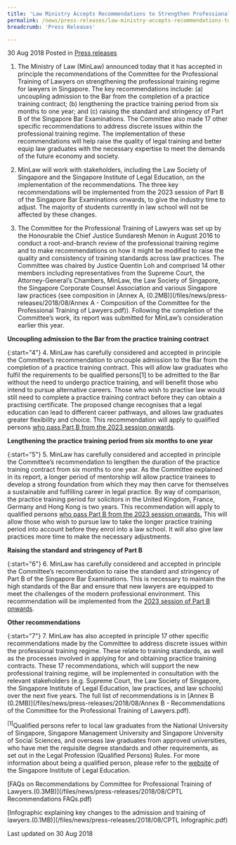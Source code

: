 ```yaml
---
title: 'Law Ministry Accepts Recommendations to Strengthen Professional Training of Lawyers'
permalink: /news/press-releases/law-ministry-accepts-recommendations-to-strengthen-professional
breadcrumb: 'Press Releases'

---
```



30 Aug 2018 Posted in [Press releases](/news/press-releases)

1. The Ministry of Law (MinLaw) announced today that it has accepted in principle the recommendations of the Committee for the Professional Training of Lawyers on strengthening the professional training regime for lawyers in Singapore. The key recommendations include: (a) uncoupling admission to the Bar from the completion of a practice training contract; (b) lengthening the practice training period from six months to one year; and (c) raising the standard and stringency of Part B of the Singapore Bar Examinations. The Committee also made 17 other specific recommendations to address discrete issues within the professional training regime. The implementation of these recommendations will help raise the quality of legal training and better equip law graduates with the necessary expertise to meet the demands of the future economy and society.

2. MinLaw will work with stakeholders, including the Law Society of Singapore and the Singapore Institute of Legal Education, on the implementation of the recommendations. The three key recommendations will be implemented from the 2023 session of Part B of the Singapore Bar Examinations onwards, to give the industry time to adjust. The majority of students currently in law school will not be affected by these changes.

3. The Committee for the Professional Training of Lawyers was set up by the Honourable the Chief Justice Sundaresh Menon in August 2016 to conduct a root-and-branch review of the professional training regime and to make recommendations on how it might be modified to raise the quality and consistency of training standards across law practices. The Committee was chaired by Justice Quentin Loh and comprised 14 other members including representatives from the Supreme Court, the Attorney-General’s Chambers, MinLaw, the Law Society of Singapore, the Singapore Corporate Counsel Association and various Singapore law practices (see composition in [Annex A, (0.2MB)](/files/news/press-releases/2018/08/Annex A - Composition of the Committee for the Professional Training of Lawyers.pdf)). Following the completion of the Committee’s work, its report was submitted for MinLaw’s consideration earlier this year.

**Uncoupling admission to the Bar from the practice training contract**

{:start="4"}
4. MinLaw has carefully considered and accepted in principle the Committee’s recommendation to uncouple admission to the Bar from the completion of a practice training contract. This will allow law graduates who fulfil the requirements to be qualified persons[1] to be admitted to the Bar without the need to undergo practice training, and will benefit those who intend to pursue alternative careers. Those who wish to practise law would still need to complete a practice training contract before they can obtain a practising certificate. The proposed change recognises that a legal education can lead to different career pathways, and allows law graduates greater flexibility and choice. This recommendation will apply to qualified persons <u>who pass Part B from the 2023 session onwards</u>.

**Lengthening the practice training period from six months to one year**

{:start="5"}
5. MinLaw has carefully considered and accepted in principle the Committee’s recommendation to lengthen the duration of the practice training contract from six months to one year. As the Committee explained in its report, a longer period of mentorship will allow practice trainees to develop a strong foundation from which they may then carve for themselves a sustainable and fulfilling career in legal practice. By way of comparison, the practice training period for solicitors in the United Kingdom, France, Germany and Hong Kong is two years. This recommendation will apply to qualified persons <u>who pass Part B from the 2023 session onwards.</u> This will allow those who wish to pursue law to take the longer practice training period into account before they enrol into a law school. It will also give law practices more time to make the necessary adjustments.

**Raising the standard and stringency of Part B**

{:start="6"}
6. MinLaw has carefully considered and accepted in principle the Committee’s recommendation to raise the standard and stringency of Part B of the Singapore Bar Examinations. This is necessary to maintain the high standards of the Bar and ensure that new lawyers are equipped to meet the challenges of the modern professional environment. This recommendation will be implemented from the <u>2023 session of Part B onwards</u>.

**Other recommendations**

{:start="7"}
7. MinLaw has also accepted in principle 17 other specific recommendations made by the Committee to address discrete issues within the professional training regime. These relate to training standards, as well as the processes involved in applying for and obtaining practice training contracts. These 17 recommendations, which will support the new professional training regime, will be implemented in consultation with the relevant stakeholders (e.g. Supreme Court, the Law Society of Singapore, the Singapore Institute of Legal Education, law practices, and law schools) over the next five years. The full list of recommendations is in [Annex B (0.2MB)](/files/news/press-releases/2018/08/Annex B - Recommendations of the Committee for the Professional Training of Lawyers.pdf).

<sup>[1]</sup>Qualified persons refer to local law graduates from the National University of Singapore, Singapore Management University and Singapore University of Social Sciences, and overseas law graduates from approved universities, who have met the requisite degree standards and other requirements, as set out in the Legal Profession (Qualified Persons) Rules. For more information about being a qualified person, please refer to the [website](http://www.sile.edu.sg/) of the Singapore Institute of Legal Education.


[FAQs on Recommendations by Committee for Professional Training of Lawyers.(0.3MB)](/files/news/press-releases/2018/08/CPTL Recommendations FAQs.pdf) 

[Infographic explaining key changes to the admission and training of lawyers.(0.1MB)](/files/news/press-releases/2018/08/CPTL Infographic.pdf) 

<p class="right-side-updated">Last updated on 30 Aug 2018
</p>
